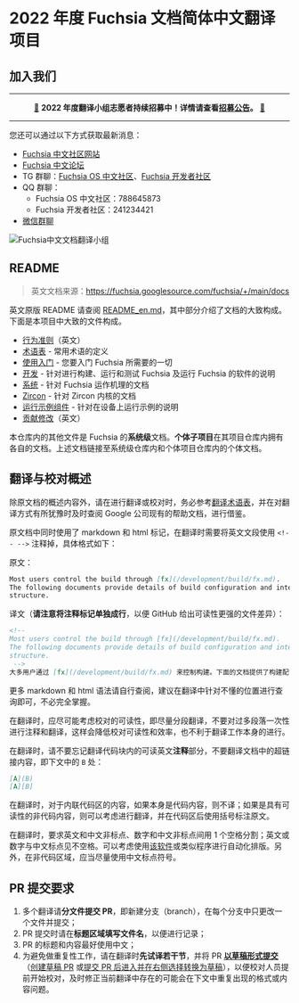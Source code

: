# 2022 年度 Fuchsia 文档简体中文翻译项目

## 加入我们

***

<p align="center"><a href="https://fuchsia-china.com/2022-document-group-recruitment/">📢</a>&nbsp;<strong>2022 年度翻译小组志愿者持续招募中！详情请查看<a href="https://fuchsia-china.com/2022-document-group-recruitment/">招募公告</a>。</strong>&nbsp;<a href="https://fuchsia-china.com/2022-document-group-recruitment/">🙌</a></p>

***

您还可以通过以下方式获取最新消息：

 - [Fuchsia 中文社区网站](https://fuchsia-china.com)
 - [Fuchsia 中文论坛](https://forum.fuchsia-china.com)
 - TG 群聊：[Fuchsia OS 中文社区](https://t.me/FuchsiaOSzh)、[Fuchsia 开发者社区](https://t.me/FuchsiaDevelopers)
 - QQ 群聊：
   - Fuchsia OS 中文社区：788645873
   - Fuchsia 开发者社区：241234421
 - [微信群聊](https://fuchsia-china.com/join)

![Fuchsia中文文档翻译小组](https://fuchsia-china.com/wp-content/uploads/2022/07/fuchsia-new-trans-outlined.png)

## README

> 英文文档来源：https://fuchsia.googlesource.com/fuchsia/+/main/docs

英文原版 README 请查阅 [README_en.md](README_en.md)，其中部分介绍了文档的大致构成。下面是本项目中大致的文件构成。

 - [行为准则](https://fuchsia.googlesource.com/fuchsia/+/refs/heads/main/CODE_OF_CONDUCT.md)（英文）
 - [术语表](/glossary/README.md) - 常用术语的定义
 - [使用入门](/get-started/README.md) - 您要入门 Fuchsia 所需要的一切
 - [开发](/development/README.md) - 针对进行构建、运行和测试 Fuchsia 及运行 Fuchsia 的软件的说明
 - [系统](/concepts/index.md) - 针对 Fuchsia 运作机理的文档
 - [Zircon](/concepts/kernel/README.md) - 针对 Zircon 内核的文档
 - [运行示例组件](/development/run/run-examples.md) - 针对在设备上运行示例的说明
 - [贡献修改](https://fuchsia.googlesource.com/fuchsia/+/refs/heads/main/CONTRIBUTING.md)（英文）

本仓库内的其他文件是 Fuchsia 的**系统级**文档。**个体子项目**在其项目仓库内拥有各自的文档。上述文档链接至系统级仓库内和个体项目仓库内的个体文档。

## 翻译与校对概述

除原文档的概述内容外，请在进行翻译或校对时，务必参考[翻译术语表](glossary_translation.md)，并在对翻译方式有所犹豫时及时查阅 Google 公司现有的帮助文档，进行借鉴。

原文档中同时使用了 markdown 和 html 标记，在翻译时需要将英文文段使用 `<!-- -->` 注释掉，具体格式如下：

原文：

```markdown
Most users control the build through [fx](/development/build/fx.md).
The following documents provide details of build configuration and internal
structure.
```

译文（**请注意将注释标记单独成行**，以便 GitHub 给出可读性更强的文件差异）：

```markdown
<!-- 
Most users control the build through [fx](/development/build/fx.md).
The following documents provide details of build configuration and internal
structure.
 -->
大多用户通过 [fx](/development/build/fx.md) 来控制构建。下面的文档提供了构建配置和内部结构的细节。
```

更多 markdown 和 html 语法请自行查阅，建议在翻译中针对不懂的位置进行查询即可，不必完全掌握。

在翻译时，应尽可能考虑校对的可读性，即尽量分段翻译，不要对过多段落一次性进行注释和翻译，这样会降低校对可读性和效率，也不利于翻译工作本身的进行。

在翻译时，请不要忘记翻译代码块内的可读英文**注释**部分，不要翻译文档中的超链接内容，即下文中的 `B` 处：

```markdown
[A](B)
[A][B]
```

在翻译时，对于内联代码区的内容，如果本身是代码内容，则不译；如果是具有可读性的非代码内容，则可以考虑进行翻译，并在代码区后使用括号标注原文。

在翻译时，要求英文和中文非标点、数字和中文非标点间用 1 个空格分割；英文或数字与中文标点见不空格。可以考虑使用[该软件](https://pypi.org/project/zhlint/)或类似程序进行自动化排版。另外，在非代码区域，应当尽量使用中文标点符号。

## PR 提交要求

 1. 多个翻译请**分文件提交 PR**，即新建分支（branch），在每个分支中只更改一个文件并提交；
 1. PR 提交时请在**标题区域填写文件名**，以便进行记录；
 1. PR 的标题和内容最好使用中文；
 1. 为避免做重复性工作，请在翻译时**先试译若干节**，并将 PR **[以草稿形式提交](https://docs.github.com/cn/pull-requests/collaborating-with-pull-requests/proposing-changes-to-your-work-with-pull-requests/about-pull-requests#draft-pull-requests)**（[创建草稿 PR](https://docs.github.com/cn/pull-requests/collaborating-with-pull-requests/proposing-changes-to-your-work-with-pull-requests/creating-a-pull-request-from-a-fork) 或[提交 PR 后进入并在右侧选择转换为草稿](https://docs.github.com/cn/pull-requests/collaborating-with-pull-requests/proposing-changes-to-your-work-with-pull-requests/changing-the-stage-of-a-pull-request#converting-a-pull-request-to-a-draft)），以便校对人员提前开始校对，及时修正当前翻译中存在的可能会在下文中重复出现的格式或内容问题。
 
